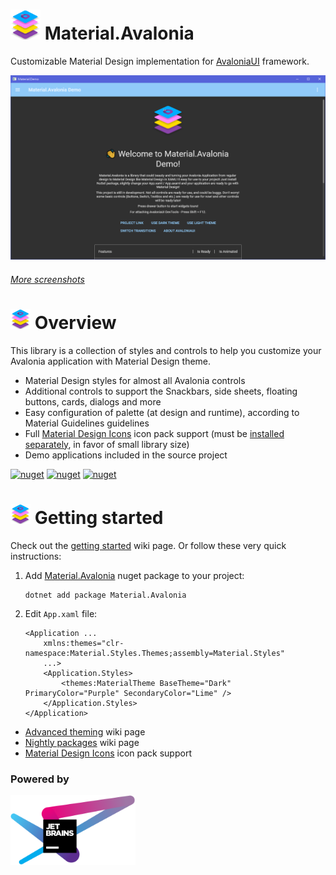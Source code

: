 [nuget]: https://www.nuget.org/packages/Material.Avalonia/

# <img src="/FavIcon.svg" width="48" height="48"> Material.Avalonia

Customizable Material Design implementation for [AvaloniaUI](http://avaloniaui.net/) framework.

![](wiki/images/demo-screenshots/1.png)
###### [More screenshots](https://github.com/AvaloniaUtils/material.avalonia/wiki/Screenshots-of-Demo)



# <img src="/FavIcon.svg" width="32" height="32"> Overview
This library is a collection of styles and controls to help you customize your Avalonia application with Material Design theme.
- Material Design styles for almost all Avalonia controls
- Additional controls to support the Snackbars, side sheets, floating buttons, cards, dialogs and more
- Easy configuration of palette (at design and runtime), according to Material Guidelines guidelines
- Full [Material Design Icons](https://materialdesignicons.com/) icon pack support (must be [installed separately](https://github.com/AvaloniaUtils/Material.Icons.Avalonia), in favor of small library size)
- Demo applications included in the source project

[![nuget](https://img.shields.io/nuget/v/Material.Avalonia?label=Nuget&style=flat-square)][nuget]
[![nuget](https://img.shields.io/nuget/vpre/Material.Avalonia?label=Nuget&style=flat-square)][nuget]
[![nuget](https://img.shields.io/nuget/dt/Material.Avalonia?color=blue&label=Downloads&style=flat-square)][nuget]

# <img src="/FavIcon.svg" width="32" height="32"> Getting started
Check out the [getting started](https://github.com/AvaloniaCommunity/Material.Avalonia/wiki/Simple-getting-started) wiki page. Or follow these very quick instructions:
1. Add [Material.Avalonia][nuget] nuget package to your project:

       dotnet add package Material.Avalonia

2. Edit `App.xaml` file:

       <Application ...
           xmlns:themes="clr-namespace:Material.Styles.Themes;assembly=Material.Styles"
           ...>
           <Application.Styles>
               <themes:MaterialTheme BaseTheme="Dark" PrimaryColor="Purple" SecondaryColor="Lime" />
           </Application.Styles>
       </Application>

- [Advanced theming](https://github.com/AvaloniaCommunity/Material.Avalonia/wiki/Advanced-Theming) wiki page
- [Nightly packages](https://github.com/AvaloniaCommunity/Material.Avalonia/wiki/Using-nightly-build-feed) wiki page
- [Material Design Icons](https://github.com/AvaloniaUtils/Material.Icons.Avalonia) icon pack support

### Powered by

<a href="https://www.jetbrains.com/?from=material.avalonia">
<img width="200" alt="portfolio_view" src="https://github.com/AvaloniaCommunity/MessageBox.Avalonia/blob/master/Images/jetbrains-variant-4.png?raw=true" />
</a>
